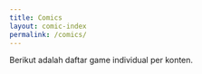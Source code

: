 ```yaml
---
title: Comics
layout: comic-index
permalink: /comics/
---
```

Berikut adalah daftar game individual per konten.
